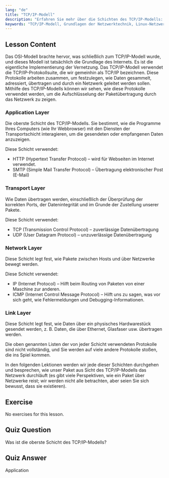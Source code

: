 ```yaml
---
lang: "de"
title: "TCP/IP-Modell"
description: "Erfahren Sie mehr über die Schichten des TCP/IP-Modells: Anwendung, Transport, Netzwerk und Verbindung. Verstehen Sie, wie Daten über Netzwerke übertragen werden. Beginnen Sie Ihre Reise in die Linux-Netzwerktechnik!"
keywords: "TCP/IP-Modell, Grundlagen der Netzwerktechnik, Linux-Netzwerktechnik, TCP, IP, Anfänger-Tutorial, Netzwerkschichten, Leitfaden"
---
```


## Lesson Content

Das OSI-Modell brachte hervor, was schließlich zum TCP/IP-Modell wurde, und dieses Modell ist tatsächlich die Grundlage des Internets. Es ist die eigentliche Implementierung der Vernetzung. Das TCP/IP-Modell verwendet die TCP/IP-Protokollsuite, die wir gemeinhin als TCP/IP bezeichnen. Diese Protokolle arbeiten zusammen, um festzulegen, wie Daten gesammelt, adressiert, übertragen und durch ein Netzwerk geleitet werden sollen. Mithilfe des TCP/IP-Modells können wir sehen, wie diese Protokolle verwendet werden, um die Aufschlüsselung der Paketübertragung durch das Netzwerk zu zeigen.

### Application Layer

Die oberste Schicht des TCP/IP-Modells. Sie bestimmt, wie die Programme Ihres Computers (wie Ihr Webbrowser) mit den Diensten der Transportschicht interagieren, um die gesendeten oder empfangenen Daten anzuzeigen.

Diese Schicht verwendet:

- HTTP (Hypertext Transfer Protocol) – wird für Webseiten im Internet verwendet.
- SMTP (Simple Mail Transfer Protocol) – Übertragung elektronischer Post (E-Mail)

### Transport Layer

Wie Daten übertragen werden, einschließlich der Überprüfung der korrekten Ports, der Datenintegrität und im Grunde der Zustellung unserer Pakete.

Diese Schicht verwendet:

- TCP (Transmission Control Protocol) – zuverlässige Datenübertragung
- UDP (User Datagram Protocol) – unzuverlässige Datenübertragung

### Network Layer

Diese Schicht legt fest, wie Pakete zwischen Hosts und über Netzwerke bewegt werden.

Diese Schicht verwendet:

- IP (Internet Protocol) – Hilft beim Routing von Paketen von einer Maschine zur anderen.
- ICMP (Internet Control Message Protocol) – Hilft uns zu sagen, was vor sich geht, wie Fehlermeldungen und Debugging-Informationen.

### Link Layer

Diese Schicht legt fest, wie Daten über ein physisches Hardwarestück gesendet werden, z. B. Daten, die über Ethernet, Glasfaser usw. übertragen werden.

Die oben genannten Listen der von jeder Schicht verwendeten Protokolle sind nicht vollständig, und Sie werden auf viele andere Protokolle stoßen, die ins Spiel kommen.

In den folgenden Lektionen werden wir jede dieser Schichten durchgehen und besprechen, wie unser Paket aus Sicht des TCP/IP-Modells das Netzwerk durchläuft (es gibt viele Perspektiven, wie ein Paket über Netzwerke reist; wir werden nicht alle betrachten, aber seien Sie sich bewusst, dass sie existieren).

## Exercise

No exercises for this lesson.

## Quiz Question

Was ist die oberste Schicht des TCP/IP-Modells?

## Quiz Answer

Application
